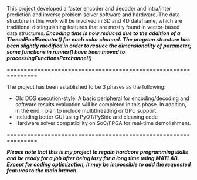 This project developed a faster encoder and decoder and intra/inter prediction and inverse problem solver software and hardware.
The data structure in this work will be involved in 3D and 4D dataframe, which are traditional distinguishing features that are mostly found in vector-based data structures.
***Encoding time is now reduced due to the addition of a ThreadPoolExecutor() for each color channel.***
***The program structure has been slightly modified in order to reduce the dimensionality of parameter; some functions in runner() have been moved to processingFunctionsPerchannel()***

===============================================================

The project has been established to be 3 phases as the following:
  - Old DOS execution-style: A basic peripheral for encoding/decoding and software results evaluation will be completed in this phase. In addition, in the end, I plan to include multithreading or GPU support.
  - Including better GUI using PyQT/PySide and cleaning code
  - Hardware solver compatibility on SoC/FPGA for real-time demolishment.

===============================================================


***Please note that this is my project to regain hardcore programming skills and be ready for a job after being lazy for a long time using MATLAB.
Except for coding optimization, it may be impossible to add the requested features to the main branch.***

